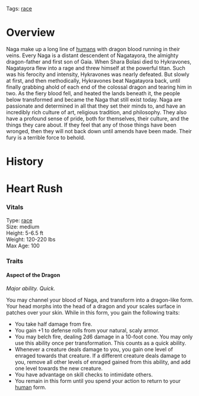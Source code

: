 Tags: [race](Races)

# Overview

Naga make up a long line of [humans](Humans) with dragon blood running in their veins. Every Naga is a distant descendent of Nagatayora, the almighty dragon-father and first son of Gaia. When Shara Bolasi died to Hykravones, Nagatayora flew into a rage and threw himself at the powerful titan. Such was his ferocity and intensity, Hykravones was nearly defeated. But slowly at first, and then methodically, Hykravones beat Nagatayora back, until finally grabbing ahold of each end of the colossal dragon and tearing him in two. As the fiery blood fell, and heated the lands beneath it, the people below transformed and became the Naga that still exist today.
Naga are passionate and determined in all that they set their minds to, and have an incredibly rich culture of art, religious tradition, and philosophy. They also have a profound sense of pride, both for themselves, their culture, and the things they care about. If they feel that any of those things have been wronged, then they will not back down until amends have been made. Their fury is a terrible force to behold. 

# History

# Heart Rush

### Vitals
Type: [race](Races)  
Size: medium  
Height: 5-6.5 ft  
Weight: 120-220 lbs  
Max Age: 100  

### Traits

#### Aspect of the Dragon
*Major ability. Quick.*

You may channel your blood of Naga, and transform into a dragon-like form. Your head morphs into the head of a dragon and your scales surface in patches over your skin. While in this form, you gain the following traits:

- You take half damage from fire.
- You gain +1 to defense rolls from your natural, scaly armor.
- You may belch fire, dealing 2d6 damage in a 10-foot cone. You may only use this ability once per transformation. This counts as a quick ability.
- Whenever a creature deals damage to you, you gain one level of enraged towards that creature. If a different creature deals damage to you, remove all other levels of enraged gained from this ability, and add one level towards the new creature.
- You have advantage on skill checks to intimidate others.
- You remain in this form until you spend your action to return to your [human](Humans) form.
